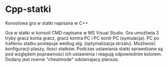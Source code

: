 # Cpp-statki
Konsolowa gra w statki napisana w C++

Gra w statki w konsoli CMD napisana w MS Visual Studio. Gra umożliwia 3 tryby gracz konta gracz, gracz kontra PC i PC kontr PC (symulacja).
PC po trafieniu statku postepuje wedlug alg. (optymalizacja strzalu). Możliwość konfiguracji plaszy, ilości statków. Podczas ustawiania statki sprawdzane są pod względem poprawności ich ustawienia i reagują odpowiednim kolorem. Dodany jest rownie "cheatmode" odslaniajacy plansze.
